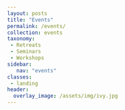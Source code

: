 ```yaml
---
layout: posts
title: "Events"
permalink: /events/
collection: events
taxonomy: 
 - Retreats
 - Seminars
 - Workshops
sidebar:
   nav: "events"
classes:
 - landing
header:
  overlay_image: /assets/img/ivy.jpg
---
```

